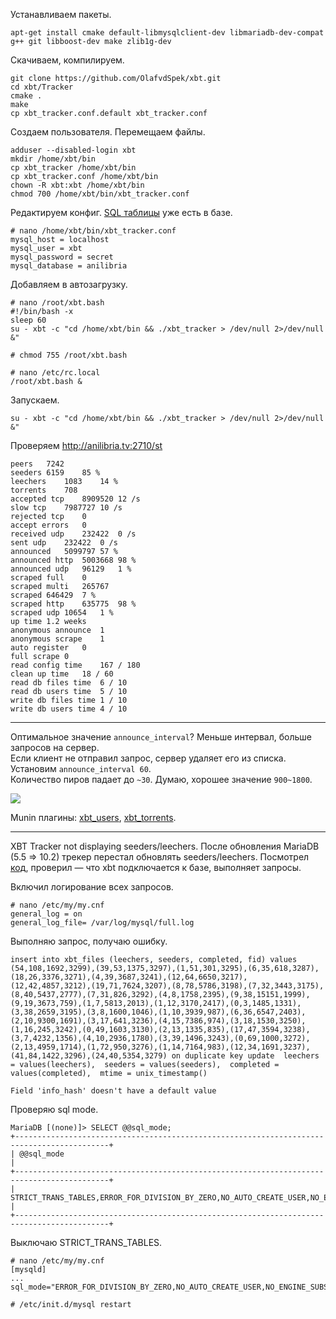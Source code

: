 Устанавливаем пакеты.
```
apt-get install cmake default-libmysqlclient-dev libmariadb-dev-compat g++ git libboost-dev make zlib1g-dev
```

Скачиваем, компилируем.
```
git clone https://github.com/OlafvdSpek/xbt.git
cd xbt/Tracker
cmake .
make
cp xbt_tracker.conf.default xbt_tracker.conf
```

Создаем пользователя. Перемещаем файлы.
```
adduser --disabled-login xbt
mkdir /home/xbt/bin
cp xbt_tracker /home/xbt/bin
cp xbt_tracker.conf /home/xbt/bin
chown -R xbt:xbt /home/xbt/bin
chmod 700 /home/xbt/bin/xbt_tracker.conf
```

Редактируем конфиг. <a href="https://github.com/OlafvdSpek/xbt/blob/master/Tracker/xbt_tracker.sql">SQL таблицы</a> уже есть в базе.
```
# nano /home/xbt/bin/xbt_tracker.conf
mysql_host = localhost
mysql_user = xbt
mysql_password = secret
mysql_database = anilibria
```

Добавляем в автозагрузку.
```
# nano /root/xbt.bash
#!/bin/bash -x
sleep 60
su - xbt -c "cd /home/xbt/bin && ./xbt_tracker > /dev/null 2>/dev/null &"

# chmod 755 /root/xbt.bash

# nano /etc/rc.local
/root/xbt.bash &
```

Запускаем.
```
su - xbt -c "cd /home/xbt/bin && ./xbt_tracker > /dev/null 2>/dev/null &"
```

Проверяем http://anilibria.tv:2710/st
```
peers	7242
seeders	6159	85 %
leechers	1083	14 %
torrents	708
accepted tcp	8909520	12 /s
slow tcp	7987727	10 /s
rejected tcp	0
accept errors	0
received udp	232422	0 /s
sent udp	232422	0 /s
announced	5099797	57 %
announced http	5003668	98 %
announced udp	96129	1 %
scraped full	0
scraped multi	265767
scraped	646429	7 %
scraped http	635775	98 %
scraped udp	10654	1 %
up time	1.2 weeks
anonymous announce	1
anonymous scrape	1
auto register	0
full scrape	0
read config time	167 / 180
clean up time	18 / 60
read db files time	6 / 10
read db users time	5 / 10
write db files time	1 / 10
write db users time	4 / 10
```

<hr/>

Оптимальное значение `announce_interval`? Меньше интервал, больше запросов на сервер.<br/>
Если клиент не отправил запрос, сервер удаляет его из списка. Установим `announce_interval 60`.<br/>
Количество пиров падает до `~30`. Думаю, хорошее значение `900~1800`.<br/>

<img src="https://blog.poiuty.com/wp-content/uploads/2013/07/xbt_users-day.png">

Munin плагины: <a href="https://github.com/icantbelieveitworks/docs/blob/master/lepus/munin/xbt_users">xbt_users</a>, <a href="https://github.com/icantbelieveitworks/docs/blob/master/lepus/munin/xbt_torrents">xbt_torrents</a>.

<hr/>

XBT Tracker not displaying seeders/leechers.
После обновления MariaDB (5.5 => 10.2) трекер перестал обновлять seeders/leechers.
Посмотрел <a href="https://github.com/OlafvdSpek/xbt/blob/e00c8416ffb90d23374b7e1909f6d15d5f685e62/Tracker/server.cpp#L296-L349">код</a>, проверил — что xbt подключается к базе, выполняет запросы.

Включил логирование всех запросов.
```
# nano /etc/my/my.cnf
general_log = on
general_log_file= /var/log/mysql/full.log
```

Выполняю запрос, получаю ошибку.
```
insert into xbt_files (leechers, seeders, completed, fid) values (54,108,1692,3299),(39,53,1375,3297),(1,51,301,3295),(6,35,618,3287),(18,26,3376,3271),(4,39,3687,3241),(12,64,6650,3217),(12,42,4857,3212),(19,71,7624,3207),(8,78,5786,3198),(7,32,3443,3175),(8,40,5437,2777),(7,31,826,3292),(4,8,1758,2395),(9,38,15151,1999),(9,19,3673,759),(1,7,5813,2013),(1,12,3170,2417),(0,3,1485,1331),(3,38,2659,3195),(3,8,1600,1046),(1,10,3939,987),(6,36,6547,2403),(2,10,9300,1691),(3,17,641,3236),(4,15,7386,974),(3,18,1530,3250),(1,16,245,3242),(0,49,1603,3130),(2,13,1335,835),(17,47,3594,3238),(3,7,4232,1356),(4,10,2936,1780),(3,39,1496,3243),(0,69,1000,3272),(2,13,4959,1714),(1,72,950,3276),(1,14,7164,983),(12,34,1691,3237),(41,84,1422,3296),(24,40,5354,3279) on duplicate key update  leechers = values(leechers),  seeders = values(seeders),  completed = values(completed),  mtime = unix_timestamp()
 
Field 'info_hash' doesn't have a default value
```

Проверяю sql mode.
```
MariaDB [(none)]> SELECT @@sql_mode;
+-------------------------------------------------------------------------------------------+
| @@sql_mode                                                                                |
+-------------------------------------------------------------------------------------------+
| STRICT_TRANS_TABLES,ERROR_FOR_DIVISION_BY_ZERO,NO_AUTO_CREATE_USER,NO_ENGINE_SUBSTITUTION |
+-------------------------------------------------------------------------------------------+
```

Выключаю STRICT_TRANS_TABLES.
```
# nano /etc/my/my.cnf
[mysqld]
...
sql_mode="ERROR_FOR_DIVISION_BY_ZERO,NO_AUTO_CREATE_USER,NO_ENGINE_SUBSTITUTION"
 
# /etc/init.d/mysql restart
```
